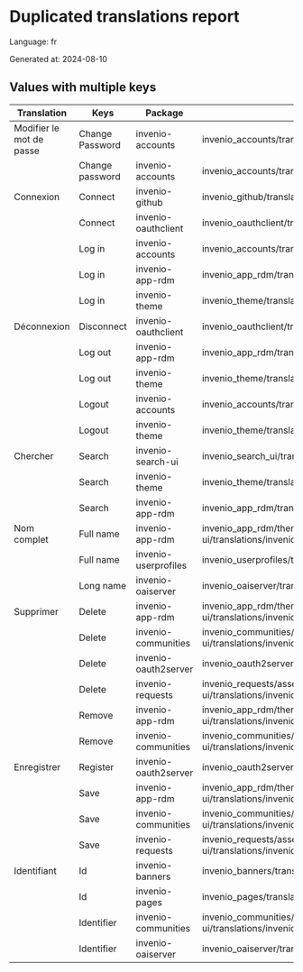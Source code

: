 # Duplicated translations report

Language: fr

Generated at: 2024-08-10


## Values with multiple keys


| Translation | Keys | Package | File |
|-------------|------| --- | --- |
| Modifier le mot de passe| Change Password | invenio-accounts | invenio_accounts/translations/fr/LC_MESSAGES/messages.po |
|| Change password | invenio-accounts | invenio_accounts/translations/fr/LC_MESSAGES/messages.po |
| Connexion| Connect | invenio-github | invenio_github/translations/fr/LC_MESSAGES/messages.po |
|| Connect | invenio-oauthclient | invenio_oauthclient/translations/fr/LC_MESSAGES/messages.po |
|| Log in | invenio-accounts | invenio_accounts/translations/fr/LC_MESSAGES/messages.po |
|| Log in | invenio-app-rdm | invenio_app_rdm/translations/fr/LC_MESSAGES/messages.po |
|| Log in | invenio-theme | invenio_theme/translations/fr/LC_MESSAGES/messages.po |
| Déconnexion| Disconnect | invenio-oauthclient | invenio_oauthclient/translations/fr/LC_MESSAGES/messages.po |
|| Log out | invenio-app-rdm | invenio_app_rdm/translations/fr/LC_MESSAGES/messages.po |
|| Log out | invenio-theme | invenio_theme/translations/fr/LC_MESSAGES/messages.po |
|| Logout | invenio-accounts | invenio_accounts/translations/fr/LC_MESSAGES/messages.po |
|| Logout | invenio-theme | invenio_theme/translations/fr/LC_MESSAGES/messages.po |
| Chercher| Search | invenio-search-ui | invenio_search_ui/translations/fr/LC_MESSAGES/messages.po |
|| Search | invenio-theme | invenio_theme/translations/fr/LC_MESSAGES/messages.po |
|| Search  | invenio-app-rdm | invenio_app_rdm/translations/fr/LC_MESSAGES/messages.po |
| Nom complet| Full name | invenio-app-rdm | invenio_app_rdm/theme/assets/semantic-ui/translations/invenio_app_rdm/messages/fr/messages.po |
|| Full name | invenio-userprofiles | invenio_userprofiles/translations/fr/LC_MESSAGES/messages.po |
|| Long name | invenio-oaiserver | invenio_oaiserver/translations/fr/LC_MESSAGES/messages.po |
| Supprimer| Delete | invenio-app-rdm | invenio_app_rdm/theme/assets/semantic-ui/translations/invenio_app_rdm/messages/fr/messages.po |
|| Delete | invenio-communities | invenio_communities/assets/semantic-ui/translations/invenio_communities/messages/fr/messages.po |
|| Delete | invenio-oauth2server | invenio_oauth2server/translations/fr/LC_MESSAGES/messages.po |
|| Delete | invenio-requests | invenio_requests/assets/semantic-ui/translations/invenio_requests/messages/fr/messages.po |
|| Remove | invenio-app-rdm | invenio_app_rdm/theme/assets/semantic-ui/translations/invenio_app_rdm/messages/fr/messages.po |
|| Remove | invenio-communities | invenio_communities/assets/semantic-ui/translations/invenio_communities/messages/fr/messages.po |
| Enregistrer| Register | invenio-oauth2server | invenio_oauth2server/translations/fr/LC_MESSAGES/messages.po |
|| Save | invenio-app-rdm | invenio_app_rdm/theme/assets/semantic-ui/translations/invenio_app_rdm/messages/fr/messages.po |
|| Save | invenio-communities | invenio_communities/assets/semantic-ui/translations/invenio_communities/messages/fr/messages.po |
|| Save | invenio-requests | invenio_requests/assets/semantic-ui/translations/invenio_requests/messages/fr/messages.po |
| Identifiant| Id | invenio-banners | invenio_banners/translations/fr/LC_MESSAGES/messages.po |
|| Id | invenio-pages | invenio_pages/translations/fr/LC_MESSAGES/messages.po |
|| Identifier | invenio-communities | invenio_communities/assets/semantic-ui/translations/invenio_communities/messages/fr/messages.po |
|| Identifier | invenio-oaiserver | invenio_oaiserver/translations/fr/LC_MESSAGES/messages.po |
